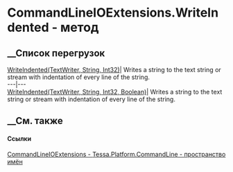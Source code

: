 # CommandLineIOExtensions.WriteIndented - метод
##  __Список перегрузок
[WriteIndented(TextWriter, String,
Int32)](M_Tessa_Platform_CommandLine_CommandLineIOExtensions_WriteIndented.htm)|
Writes a string to the text string or stream with indentation of every line of
the string.  
---|---  
[WriteIndented(TextWriter, String, Int32,
Boolean)](M_Tessa_Platform_CommandLine_CommandLineIOExtensions_WriteIndented_1.htm)|
Writes a string to the text string or stream with indentation of every line of
the string.  
## __См. также
#### Ссылки
[CommandLineIOExtensions -
](T_Tessa_Platform_CommandLine_CommandLineIOExtensions.htm)
[Tessa.Platform.CommandLine - пространство
имён](N_Tessa_Platform_CommandLine.htm)
